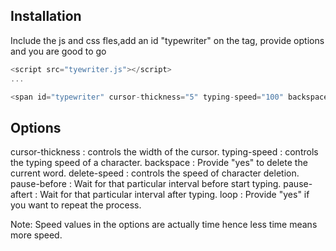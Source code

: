 
Installation
------------

Include the js and css fles,add an id "typewriter" on the tag, provide options and you are good to go

~~~ javascript
<script src="tyewriter.js"></script>
...

<span id="typewriter" cursor-thickness="5" typing-speed="100" backspace="yes" delete-speed="20" pause-before="500"  pause-after="1000" loop="yes">programming|javascript</span>
~~~


Options
------------

cursor-thickness : controls the width of the cursor.
typing-speed : controls the typing speed of a character.
backspace : Provide "yes" to delete the current word.
delete-speed : controls the speed of character deletion.
pause-before : Wait for that particular interval before start typing.
pause-aftert : Wait for that particular interval after typing.
loop : Provide "yes" if you want to repeat the process.


Note: Speed values in the options are actually time hence less time means more speed.